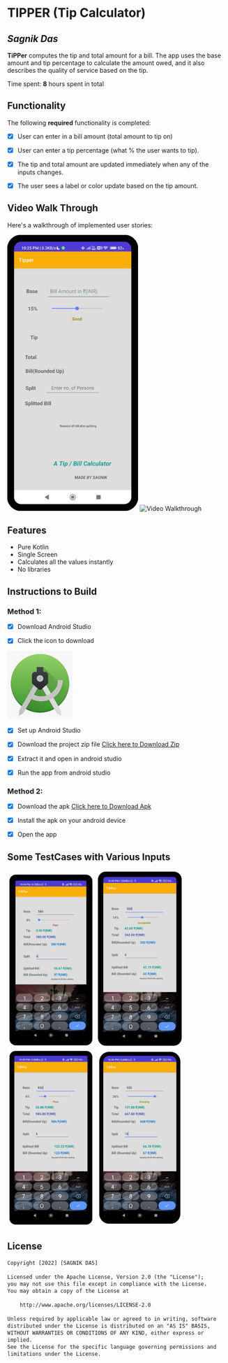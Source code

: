 # TIPPER (Tip Calculator)

## *Sagnik Das*

**TiPPer** computes the tip and total amount for a bill. The app uses the base amount and tip percentage to calculate the amount owed, and it also describes the quality of service based on the tip.

Time spent: **8** hours spent in total

## Functionality

The following **required** functionality is completed:

* [x] User can enter in a bill amount (total amount to tip on)
* [x] User can enter a tip percentage (what % the user wants to tip).
* [x] The tip and total amount are updated immediately when any of the inputs changes.
* [x] The user sees a label or color update based on the tip amount.


## Video Walk Through

Here's a walkthrough of implemented user stories:

<p float="middle">
    <img src='https://github.com/Sagnik-Das-03/TiPPer/blob/master/tipper.png' title='mainscreen' width='300' alt='home screen' />
    <img src='https://github.com/Sagnik-Das-03/TiPPer/blob/master/gif.gif' title='Walkthrough' width='240' alt='Video Walkthrough' />
 </p>
 
## Features

* Pure Kotlin
* Single Screen
* Calculates all the values instantly
* No libraries

## Instructions to Build

### Method 1:
* [x] Download Android Studio 

* [x] Click the icon to download
 
<p align="left">
   <a href='https://developer.android.com/studio?gclid=Cj0KCQjwqoibBhDUARIsAH2OpWi2VQ6w50tP7G8OeiMmIt9gK13cN1et0AU5tZ1O2KnjsOxrTWpP0aAr7TEALw_wcB&gclsrc=aw.ds'><img         width="150" src='https://github.com/Sagnik-Das-03/TIPPER/blob/master/studioicon.jpeg' /></a>
</p>
 
* [x] Set up Android Studio


* [x] Download the project zip file 
<a href='https://github.com/Sagnik-Das-03/MAP-ME/archive/refs/heads/master.zip'>Click here to Download Zip</a>

* [x] Extract it and open in android studio

* [x] Run the app from android studio 

### Method 2:
* [x] Download the apk
<a href='https://drive.google.com/file/d/11rvwZD2m7LaRsvMaoyugFC0UmNZx4zDD/view?usp=sharing'>Click here to Download Apk</a>
* [x] Install the apk on your android device
* [x] Open the app 


## Some TestCases with Various Inputs
<p float="middle">
    <img src='https://github.com/Sagnik-Das-03/TIPPER/blob/master/testcase%20(1).jpg' title='input 1' width='200' alt='input 1' />
    <img src='https://github.com/Sagnik-Das-03/TIPPER/blob/master/testcase%20(2).jpg' title='input 2' width='200' alt='input 2' />
    <img src='https://github.com/Sagnik-Das-03/TIPPER/blob/master/testcase%20(3).jpg' title='input 3' width='200' alt='input 3' />
    <img src='https://github.com/Sagnik-Das-03/TIPPER/blob/master/testcase%20(4).jpg' title='input 4' width='200' alt='input 4' />
 </p>

## License
    Copyright [2022] [SAGNIK DAS]

    Licensed under the Apache License, Version 2.0 (the "License");
    you may not use this file except in compliance with the License.
    You may obtain a copy of the License at

        http://www.apache.org/licenses/LICENSE-2.0

    Unless required by applicable law or agreed to in writing, software
    distributed under the License is distributed on an "AS IS" BASIS,
    WITHOUT WARRANTIES OR CONDITIONS OF ANY KIND, either express or implied.
    See the License for the specific language governing permissions and
    limitations under the License.
